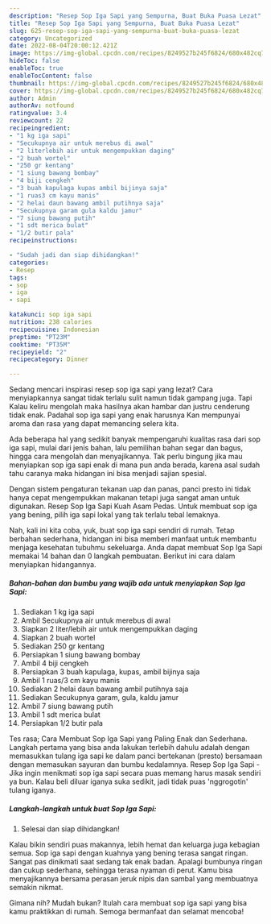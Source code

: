 ```yaml
---
description: "Resep Sop Iga Sapi yang Sempurna, Buat Buka Puasa Lezat"
title: "Resep Sop Iga Sapi yang Sempurna, Buat Buka Puasa Lezat"
slug: 625-resep-sop-iga-sapi-yang-sempurna-buat-buka-puasa-lezat
category: Uncategorized
date: 2022-08-04T20:00:12.421Z
image: https://img-global.cpcdn.com/recipes/8249527b245f6824/680x482cq70/sop-iga-sapi-foto-resep-utama.jpg
hideToc: false
enableToc: true
enableTocContent: false
thumbnail: https://img-global.cpcdn.com/recipes/8249527b245f6824/680x482cq70/sop-iga-sapi-foto-resep-utama.jpg
cover: https://img-global.cpcdn.com/recipes/8249527b245f6824/680x482cq70/sop-iga-sapi-foto-resep-utama.jpg
author: Admin
authorAv: notfound
ratingvalue: 3.4
reviewcount: 22
recipeingredient:
- "1 kg iga sapi"
- "Secukupnya air untuk merebus di awal"
- "2 literlebih air untuk mengempukkan daging"
- "2 buah wortel"
- "250 gr kentang"
- "1 siung bawang bombay"
- "4 biji cengkeh"
- "3 buah kapulaga kupas ambil bijinya saja"
- "1 ruas3 cm kayu manis"
- "2 helai daun bawang ambil putihnya saja"
- "Secukupnya garam gula kaldu jamur"
- "7 siung bawang putih"
- "1 sdt merica bulat"
- "1/2 butir pala"
recipeinstructions:

- "Sudah jadi dan siap dihidangkan!"
categories:
- Resep
tags:
- sop
- iga
- sapi

katakunci: sop iga sapi 
nutrition: 238 calories
recipecuisine: Indonesian
preptime: "PT23M"
cooktime: "PT35M"
recipeyield: "2"
recipecategory: Dinner

---
```



Sedang mencari inspirasi resep sop iga sapi yang lezat? Cara menyiapkannya sangat tidak terlalu sulit namun tidak gampang juga. Tapi Kalau keliru mengolah maka hasilnya akan hambar dan justru cenderung tidak enak. Padahal sop iga sapi yang enak harusnya Kan mempunyai aroma dan rasa yang dapat memancing selera kita.


Ada beberapa hal yang sedikit banyak mempengaruhi kualitas rasa dari sop iga sapi, mulai dari jenis bahan, lalu pemilihan bahan segar dan bagus, hingga cara mengolah dan menyajikannya. Tak perlu bingung jika mau menyiapkan sop iga sapi enak di mana pun anda berada, karena asal sudah tahu caranya maka hidangan ini bisa menjadi sajian spesial.

Dengan sistem pengaturan tekanan uap dan panas, panci presto ini tidak hanya cepat mengempukkan makanan tetapi juga sangat aman untuk digunakan. Resep Sop Iga Sapi Kuah Asam Pedas. Untuk membuat sop iga yang bening, pilih iga sapi lokal yang tak terlalu tebal lemaknya.


Nah, kali ini kita coba, yuk, buat sop iga sapi sendiri di rumah. Tetap berbahan sederhana, hidangan ini bisa memberi manfaat untuk membantu menjaga kesehatan tubuhmu sekeluarga. Anda dapat membuat Sop Iga Sapi memakai 14 bahan dan 0 langkah pembuatan. Berikut ini cara dalam menyiapkan hidangannya.

<!--inarticleads1-->

##### Bahan-bahan dan bumbu yang wajib ada untuk menyiapkan Sop Iga Sapi:

1. Sediakan 1 kg iga sapi
1. Ambil Secukupnya air untuk merebus di awal
1. Siapkan 2 liter/lebih air untuk mengempukkan daging
1. Siapkan 2 buah wortel
1. Sediakan 250 gr kentang
1. Persiapkan 1 siung bawang bombay
1. Ambil 4 biji cengkeh
1. Persiapkan 3 buah kapulaga, kupas, ambil bijinya saja
1. Ambil 1 ruas/3 cm kayu manis
1. Sediakan 2 helai daun bawang ambil putihnya saja
1. Sediakan Secukupnya garam, gula, kaldu jamur
1. Ambil 7 siung bawang putih
1. Ambil 1 sdt merica bulat
1. Persiapkan 1/2 butir pala


Tes rasa; Cara Membuat Sop Iga Sapi yang Paling Enak dan Sederhana. Langkah pertama yang bisa anda lakukan terlebih dahulu adalah dengan memasukkan tulang iga sapi ke dalam panci bertekanan (presto) bersamaan dengan memasukan sayuran dan bumbu kedalamnya. Resep Sop Iga Sapi - Jika ingin menikmati sop iga sapi secara puas memang harus masak sendiri ya bun. Kalau beli diluar iganya suka sedikit, jadi tidak puas &#39;nggrogotin&#39; tulang iganya. 

<!--inarticleads2-->

##### Langkah-langkah untuk buat Sop Iga Sapi:


1. Selesai dan siap dihidangkan!

Kalau bikin sendiri puas makannya, lebih hemat dan keluarga juga kebagian semua. Sop iga sapi dengan kuahnya yang bening terasa sangat ringan. Sangat pas dinikmati saat sedang tak enak badan. Apalagi bumbunya ringan dan cukup sederhana, sehingga terasa nyaman di perut. Kamu bisa menyajikannya bersama perasan jeruk nipis dan sambal yang membuatnya semakin nikmat. 

Gimana nih? Mudah bukan? Itulah cara membuat sop iga sapi yang bisa kamu praktikkan di rumah. Semoga bermanfaat dan selamat mencoba!
